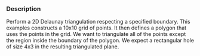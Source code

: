 ### Description

Perform a 2D Delaunay triangulation respecting a specified boundary. This examples constructs a 10x10 grid of points. It then defines a polygon that uses the points in the grid. We want to triangulate all of the points except the region inside the boundary of the polygon. We expect a rectangular hole of size 4x3 in the resulting triangulated plane.

